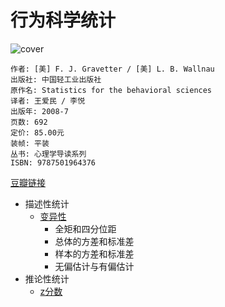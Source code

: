 # 行为科学统计
![cover](https://img3.doubanio.com/lpic/s3226976.jpg)

    作者: [美] F. J. Gravetter / [美] L. B. Wallnau 
    出版社: 中国轻工业出版社
    原作名: Statistics for the behavioral sciences
    译者: 王爱民 / 李悦 
    出版年: 2008-7
    页数: 692
    定价: 85.00元
    装帧: 平装
    丛书: 心理学导读系列
    ISBN: 9787501964376

[豆瓣链接](https://book.douban.com/subject/3171735/)

- 描述性统计
    - [变异性][40]
        - 全矩和四分位距
        - 总体的方差和标准差
        - 样本的方差和标准差
        - 无偏估计与有偏估计
- 推论性统计
    - [z分数][41]




[40]: variance.ipynb
[41]: z-score.ipynb